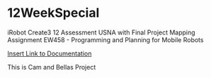 # 12WeekSpecial
iRobot Create3 12 Assessment USNA with Final Project Mapping Assignment
EW458 - Programming and Planning for Mobile Robots

[Insert Link to Documentation](https://some_sort_of_link)

This is Cam and Bellas Project
